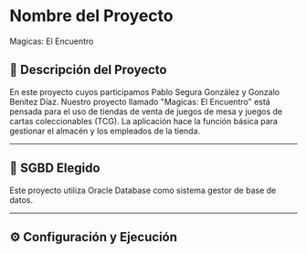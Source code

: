 # Nombre del Proyecto

Magicas: El Encuentro

## 📝 Descripción del Proyecto

En este proyecto cuyos participamos Pablo Segura González y Gonzalo Benítez Díaz. Nuestro proyecto llamado "Magicas: El Encuentro" está pensada para el uso de tiendas de venta de juegos de mesa y juegos de cartas coleccionables (TCG). La aplicación hace la función básica para gestionar el almacén y los empleados de la tienda.

---

## 💾 SGBD Elegido

Este proyecto utiliza Oracle Database  como sistema gestor de base de datos.

---

## ⚙️ Configuración y Ejecución

